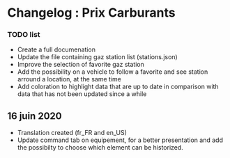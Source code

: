 # Changelog : Prix Carburants

### TODO list
- Create a full documenation
- Update the file containing gaz station list (stations.json)
- Improve the selection of favorite gaz station
- Add the possibility on a vehicle to follow a favorite and see station arround a location, at the same time
- Add coloration to highlight data that are up to date in comparison with data that has not been updated since a while

## 16 juin 2020
- Translation created (fr_FR and en_US)
- Update command tab on equipement, for a better presentation and add the possibilty to choose which element can be historized.